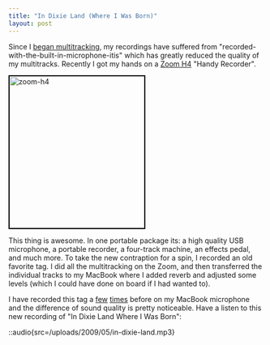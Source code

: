 ```yaml
---
title: "In Dixie Land (Where I Was Born)"
layout: post
---
```


Since I <a href="/blog/my-first-barbershop-multi-track-love-letters/">began multitracking</a>, my recordings have suffered from "recorded-with-the-built-in-microphone-itis" which has greatly reduced the quality of my multitracks. Recently I got my hands on a <a href="http://www.amazon.com/Zoom-ZOO-H4-Handy-Recorder/dp/B000LGA2K6">Zoom H4</a> "Handy Recorder".

<a href="/uploads/2009/05/zoom-h4.jpg"><img class="alignright size-medium wp-image-498" style="border: 2px solid black;" title="zoom-h4" src="/uploads/2009/05/zoom-h4-266x300.jpg" alt="zoom-h4" width="266" height="300" /></a>

This thing is awesome. In one portable package its: a high quality USB microphone, a portable recorder, a four-track machine, an effects pedal, and much more. To take the new contraption for a spin, I recorded an old favorite tag. I did all the multitracking on the Zoom, and then transferred the individual tracks to my MacBook where I added reverb and adjusted some levels (which I could have done on board if I had wanted to).

I have recorded this tag a <a href="/blog/barbershop-multi-track-mothers-day-gift/">few</a> <a href="/blog/barbershop-multitrack-tag-overtone-experiment-robot-quartet/">times</a> before on my MacBook microphone and the difference of sound quality is pretty noticeable. Have a listen to this new recording of "In Dixie Land Where I Was Born":

::audio{src=/uploads/2009/05/in-dixie-land.mp3}
